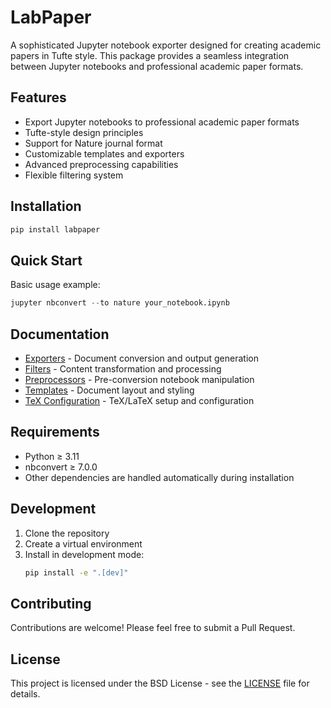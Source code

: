 # LabPaper

A sophisticated Jupyter notebook exporter designed for creating academic papers in Tufte style. This package provides a seamless integration between Jupyter notebooks and professional academic paper formats.

## Features

- Export Jupyter notebooks to professional academic paper formats
- Tufte-style design principles
- Support for Nature journal format
- Customizable templates and exporters
- Advanced preprocessing capabilities
- Flexible filtering system

## Installation

```bash
pip install labpaper
```

## Quick Start

Basic usage example:

```python
jupyter nbconvert --to nature your_notebook.ipynb
```

## Documentation

- [Exporters](docs/exporters.md) - Document conversion and output generation
- [Filters](docs/filters.md) - Content transformation and processing
- [Preprocessors](docs/preprocessors.md) - Pre-conversion notebook manipulation
- [Templates](docs/templates.md) - Document layout and styling
- [TeX Configuration](docs/texmf.md) - TeX/LaTeX setup and configuration

## Requirements

- Python ≥ 3.11
- nbconvert ≥ 7.0.0
- Other dependencies are handled automatically during installation

## Development

1. Clone the repository
2. Create a virtual environment
3. Install in development mode:
   ```bash
   pip install -e ".[dev]"
   ```

## Contributing

Contributions are welcome! Please feel free to submit a Pull Request.

## License

This project is licensed under the BSD License - see the [LICENSE](LICENSE) file for details.